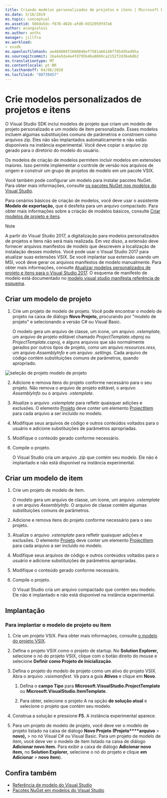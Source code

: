 ```yaml
---
title: Criando modelos personalizados de projetos e itens | Microsoft Docs
ms.date: 3/16/2019
ms.topic: conceptual
ms.assetid: 586da5dc-f678-402b-afd0-0332959fd7a6
author: acangialosi
ms.author: anthc
manager: jillfra
ms.workload:
- vssdk
ms.openlocfilehash: ae404004f2660048ef7581a661d8f785495ed95a
ms.sourcegitcommit: 16a4a5da4a4fd795b46a0869ca2152f2d36e6db2
ms.translationtype: MT
ms.contentlocale: pt-BR
ms.lasthandoff: 04/06/2020
ms.locfileid: "80739457"
---
```

# <a name="create-custom-project-and-item-templates"></a>Crie modelos personalizados de projetos e itens

O Visual Studio SDK inclui modelos de projeto que criam um modelo de projeto personalizado e um modelo de item personalizado. Esses modelos incluem algumas substituições comuns de parâmetros e constroem como arquivos zip. Eles não são implantados automaticamente e não estão disponíveis na instância experimental. Você deve copiar o arquivo zip gerado para o diretório do modelo do usuário.

Os modelos de criação de modelos permitem incluir modelos em extensões maiores. Isso permite implementar o controle de versão nos arquivos de origem e construir um grupo de projetos de modelo em um pacote VSIX.

Você também pode configurar um modelo para instalar pacotes NuGet. Para obter mais informações, consulte [os pacotes NuGet nos modelos do Visual Studio](/nuget/visual-studio-extensibility/visual-studio-templates).

Para cenários básicos de criação de modelos, você deve usar o assistente **Modelo de exportação,** que é desfeita para um arquivo compactado. Para obter mais informações sobre a criação de modelos básicos, consulte [Criar modelos de projeto e itens](../ide/creating-project-and-item-templates.md).

> [!NOTE]
> A partir do Visual Studio 2017, a digitalização para modelos personalizados de projetos e itens não será mais realizada. Em vez disso, a extensão deve fornecer arquivos manifestos de modelo que descrevem a localização de instalação desses modelos. Você pode usar o Visual Studio 2017 para atualizar suas extensões VSIX. Se você implantar sua extensão usando um MSI, você deve gerar os arquivos manifestos de modelo manualmente. Para obter mais informações, consulte [Atualizar modelos personalizados de projeto e itens para o Visual Studio 2017](../extensibility/upgrading-custom-project-and-item-templates-for-visual-studio-2017.md). O esquema de manifesto de modelo está documentado no [modelo visual studio manifesta referência de esquema](../extensibility/visual-studio-template-manifest-schema-reference.md).

## <a name="create-a-project-template"></a>Criar um modelo de projeto

1. Crie um projeto de modelo de projeto. Você pode encontrar o modelo de projeto na caixa de diálogo **Novo Projeto,** procurando por "modelo de projeto" e selecionando a versão C# ou Visual Basic.

     O modelo gera um arquivo de classe, um ícone, um arquivo *.vstemplate,* um arquivo de projeto editável chamado *ProjectTemplate.vbproj* ou *ProjectTemplate.csproj*, e alguns arquivos que são normalmente gerados por outros tipos de projeto, como um arquivo *resources.resx,* um arquivo *AssemblyInfo* e um arquivo *.settings.* Cada arquivo de código contém substituições comuns de parâmetros, quando apropriado.

![seleção de projeto modelo de projeto](media/project-template-selection.png)

2. Adicione e remova itens do projeto conforme necessário para o seu projeto. Não remova o arquivo de projeto editável, o arquivo *AssemblyInfo* ou o arquivo *.vstemplate.*

3. Atualize o arquivo *.vstemplate* para refletir quaisquer adições e exclusões. O elemento [Projeto](../extensibility/project-element-visual-studio-templates.md) deve conter um elemento [ProjectItem](../extensibility/projectitem-element-visual-studio-item-templates.md) para cada arquivo a ser incluído no modelo.

4. Modifique seus arquivos de código e outros conteúdos voltados para o usuário e adicione substituições de parâmetros apropriadas.

5. Modifique o conteúdo gerado conforme necessário.

6. Compile o projeto.

     O Visual Studio cria um arquivo *.zip* que contém seu modelo. Ele não é implantado e não está disponível na instância experimental.

## <a name="create-an-item-template"></a>Criar um modelo de item

1. Crie um projeto de modelo de item.

     O modelo gera um arquivo de classe, um ícone, um arquivo *.vstemplate* e um arquivo *AssemblyInfo.* O arquivo de classe contém algumas substituições comuns de parâmetros.

2. Adicione e remova itens do projeto conforme necessário para o seu projeto.

3. Atualize o arquivo *.vstemplate* para refletir quaisquer adições e exclusões. O elemento [Projeto](../extensibility/project-element-visual-studio-templates.md) deve conter um elemento [ProjectItem](../extensibility/projectitem-element-visual-studio-item-templates.md) para cada arquivo a ser incluído no modelo.

4. Modifique seus arquivos de código e outros conteúdos voltados para o usuário e adicione substituições de parâmetros apropriadas.

5. Modifique o conteúdo gerado conforme necessário.

6. Compile o projeto.

     O Visual Studio cria um arquivo compactado que contém seu modelo. Ele não é implantado e não está disponível na instância experimental.

## <a name="deployment"></a>Implantação

### <a name="to-deploy-the-project-or-item-template"></a>Para implantar o modelo de projeto ou item

1. Crie um projeto VSIX. Para obter mais informações, consulte [o modelo do projeto VSIX](../extensibility/vsix-project-template.md).

2. Defina o projeto VSIX como o projeto de startup. No **Solution Explorer,** selecione o nó do projeto VSIX, clique com o botão direito do mouse e selecione **Definir como Projeto de Inicialização**.

3. Defina o projeto do modelo de projeto como um ativo do projeto VSIX. Abra o arquivo *.vsixmanifest.* Vá para a guia **Ativos** e clique em **Novo**.

    1. Defina o **campo Tipo** para **Microsoft.VisualStudio.ProjectTemplate** ou **Microsoft.VisualStudio.ItemTemplate**.

    2. Para obter, selecione o projeto A na opção **de solução atual** e selecione o projeto que contém seu modelo.

4. Construa a solução e pressione **F5**. A instância experimental aparece.

5. Para um projeto de modelo de projeto, você deve ver o modelo de projeto listado na caixa de diálogo **Novo Projeto** **(Projeto****arquivo** > **novo),** > no nó Visual C# ou Visual Basic. Para um projeto de modelo de item, você deve ver o modelo de item listado na caixa de diálogo **Adicionar novo item.** Para exibir a caixa de diálogo **Adicionar novo item,** no **Solution Explorer,** selecione o nó do projeto e clique **em Adicionar** > **novo item**).

## <a name="see-also"></a>Confira também

- [Referência de modelo do Visual Studio](../ide/creating-project-and-item-templates.md)
- [Pacotes NuGet em modelos do Visual Studio](/nuget/visual-studio-extensibility/visual-studio-templates)
